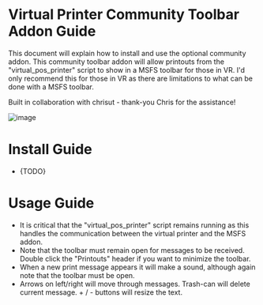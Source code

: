 # Virtual Printer Community Toolbar Addon Guide

This document will explain how to install and use the optional community addon.  This community toolbar addon will allow printouts from the "virtual_pos_printer" script to show in a MSFS toolbar for those in VR.  I'd only recommend this for those in VR as there are limitations to what can be done with a MSFS toolbar.

Built in collaboration with chrisut - thank-you Chris for the assistance!

![image](https://github.com/user-attachments/assets/ab4973c7-11b2-48b4-bd11-053128d64856)

# Install Guide
- {TODO}

# Usage Guide
- It is critical that the "virtual_pos_printer" script remains running as this handles the communication between the virtual printer and the MSFS addon.
- Note that the toolbar must remain open for messages to be received.  Double click the "Printouts" header if you want to minimize the toolbar.
- When a new print message appears it will make a sound, although again note that the toolbar must be open.
- Arrows on left/right will move through messages.  Trash-can will delete current message. + / - buttons will resize the text.

